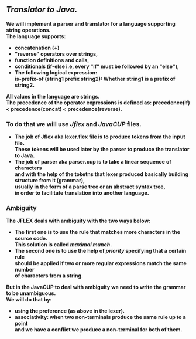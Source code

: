## <b> *Translator to Java.*
We will implement a parser and translator for a language supporting string operations.  
The language supports:
- concatenation (+) 
- "reverse" operators over strings,
- function definitions and calls,
- conditionals (if-else i.e, every "if" must be followed by an "else"),  
- The following logical expression:  
   is-prefix-of (string1 prefix string2): Whether string1 is a prefix of string2.  

All values in the language are strings.  
The precedence of the operator expressions is defined as: precedence(if) < precedence(concat) < precedence(reverse). 

### <b>To do that we will use *Jflex* and *JavaCUP* files.  
- The job of Jflex aka lexer.flex file is to produce tokens from the input file.   
  These tokens will be used later by the parser to produce the translator to Java.  
- The job of parser aka parser.cup is to take a linear sequence of characters  
  and with the help of the toketns that lexer produced basically building structure from it (grammar),   
  usually in the form of a parse tree or an abstract syntax tree,  
  in order to facilitate translation into another language.  

### Ambiguity  
The JFLEX deals with ambiguity with the two ways below:
- The first one is to use the rule that matches more characters in the source code.  
This solution is called *maximal munch*.  
- The second one is to use the help of *priority* specifying that a certain rule   
should be applied if two or more regular expressions match the same number   
of characters from a string.  

But in the JavaCUP to deal with ambiguity we need to write the grammar to be unambiguous.  
We will do that by:  
- using the preference (as above in the lexer).
- associativity: when two non-terminals produce the same rule up to a point   
and we have a conflict we produce a non-terminal for both of them.  


